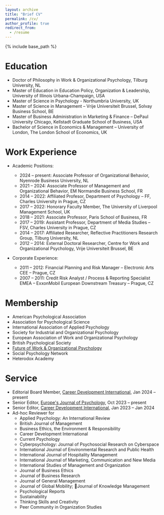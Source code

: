 ```yaml
---
layout: archive
title: "Brief CV"
permalink: /cv/
author_profile: true
redirect_from:
  - /resume
---
```


{% include base_path %}

Education
======
* Doctor of Philosophy in Work & Organizational Psychology, Tilburg University, NL
* Master of Education in Education Policy, Organization & Leadership, University of Illinois Urbana-Champaign, USA
* Master of Science in Psychology - Northumbria University, UK
* Master of Science in Management – Vrije Universiteit Brussel, Solvay Business School, BE
* Master of Business Administration in Marketing & Finance – DePaul University Chicago, Kellstadt Graduate School of Business, USA
* Bachelor of Science in Economics & Management – University of London, The London School of Economics, UK

Work Experience
======
* Academic Positions:
  * 2024 – present: Associate Professor of Organizational Behavior, Nyenrode Business University, NL
  * 2021 – 2024: Associate Professor of Management and Organizational Behavior, EM Normandie Business School, FR
  * 2014 – 2022: Affiliated Profesor, Department of Psychology – FF, Charles University in Prague, CZ
  * 2017 – 2022: Honorary Faculty Member, The University of Liverpool Management School, UK
  * 2018 – 2021: Associate Professor, Paris School of Business, FR
  * 2017 – 2019: Assistant Professor, Department of Media Studies – FSV, Charles University in Prague, CZ
  * 2014 – 2017: Affiliated Researcher, Reflective Practitioners Research Group, Tilburg University, NL
  * 2012 – 2014: External Doctoral Researcher, Centre for Work and Organizational Psychology, Vrije Universiteit Brussel, BE

* Corporate Experience:
  * 2011 – 2012: Financial Planning and Risk Manager – Electronic Arts CEE – Prague, CZ
  * 2007 – 2011: Credit Risk Analyst / Process & Reporting Specialist EMEA – ExxonMobil European Downstream Treasury – Prague, CZ
    
Membership
======
* American Psychological Association
* Association for Psychological Science
* International Association of Applied Psychology
* Society for Industrial and Organizational Psychology
* European Association of Work and Organizational Psychology
* British Psychological Society
* [Future of Work & Organizational Psychology](https://fowop.eu)
* Social Psychology Network
* Heterodox Academy

Service
======
* Editorial Board Member, [Career Development International](https://www.emeraldgrouppublishing.com/journal/cdi), Jan 2024 – present 
* Senior Editor, [Europe's Journal of Psychology](https://ejop.psychopen.eu/), Oct 2023 – present
* Senior Editor, [Career Development International](https://www.emeraldgrouppublishing.com/journal/cdi), Jan 2023 – Jan 2024 
* Ad-hoc Reviewer for
  * Applied Psychology: An International Review
  * British Journal of Management
  * Business Ethics, the Environment & Responsibility
  * Career Development International
  * Current Psychology
  * Cyberpsychology: Journal of Psychosocial Research on Cyberspace
  * International Journal of Environmental Research and Public Health
  * International Journal of Hospitality Management
  * International Journal of Marketing, Communication and New Media
  * International Studies of Management and Organization
  * Journal of Business Ethics
  * Journal of Business Research
  * Journal of General Management
  * Journal of Global Mobility; Journal of Knowledge Management
  * Psychological Reports
  * Sustainability
  * Thinking Skills and Creativity
  * Peer Community in Organization Studies 
